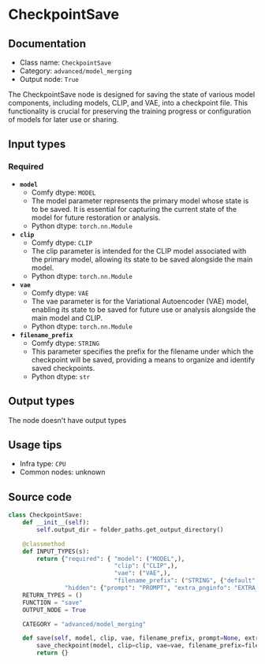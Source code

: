 # CheckpointSave
## Documentation
- Class name: `CheckpointSave`
- Category: `advanced/model_merging`
- Output node: `True`

The CheckpointSave node is designed for saving the state of various model components, including models, CLIP, and VAE, into a checkpoint file. This functionality is crucial for preserving the training progress or configuration of models for later use or sharing.
## Input types
### Required
- **`model`**
    - Comfy dtype: `MODEL`
    - The model parameter represents the primary model whose state is to be saved. It is essential for capturing the current state of the model for future restoration or analysis.
    - Python dtype: `torch.nn.Module`
- **`clip`**
    - Comfy dtype: `CLIP`
    - The clip parameter is intended for the CLIP model associated with the primary model, allowing its state to be saved alongside the main model.
    - Python dtype: `torch.nn.Module`
- **`vae`**
    - Comfy dtype: `VAE`
    - The vae parameter is for the Variational Autoencoder (VAE) model, enabling its state to be saved for future use or analysis alongside the main model and CLIP.
    - Python dtype: `torch.nn.Module`
- **`filename_prefix`**
    - Comfy dtype: `STRING`
    - This parameter specifies the prefix for the filename under which the checkpoint will be saved, providing a means to organize and identify saved checkpoints.
    - Python dtype: `str`
## Output types
The node doesn't have output types
## Usage tips
- Infra type: `CPU`
- Common nodes: unknown


## Source code
```python
class CheckpointSave:
    def __init__(self):
        self.output_dir = folder_paths.get_output_directory()

    @classmethod
    def INPUT_TYPES(s):
        return {"required": { "model": ("MODEL",),
                              "clip": ("CLIP",),
                              "vae": ("VAE",),
                              "filename_prefix": ("STRING", {"default": "checkpoints/ComfyUI"}),},
                "hidden": {"prompt": "PROMPT", "extra_pnginfo": "EXTRA_PNGINFO"},}
    RETURN_TYPES = ()
    FUNCTION = "save"
    OUTPUT_NODE = True

    CATEGORY = "advanced/model_merging"

    def save(self, model, clip, vae, filename_prefix, prompt=None, extra_pnginfo=None):
        save_checkpoint(model, clip=clip, vae=vae, filename_prefix=filename_prefix, output_dir=self.output_dir, prompt=prompt, extra_pnginfo=extra_pnginfo)
        return {}

```
